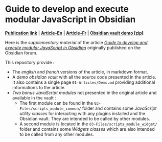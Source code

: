 # Guide to develop and execute modular JavaScript in Obsidian

[**Publication link**](https://forum.obsidian.md/t/guide-to-develop-and-execute-modular-javascript-in-obsidian/88339) |
[**Article-En**](guide_to_develop_and_execute_modular_javascript_in_obsidian.md) |
[**Article-Fr**](guide_pour_developper_et_executer_du_javascript_modulaire_dans_obsidian.md) |
[**Obsidian vault demo [zip]**](obsidian-vault-demo-js-module.zip)

Here is the *supplementary material* of the article [*Guide to develop and execute modular JavaScript in Obsidian*](https://forum.obsidian.md/t/guide-to-develop-and-execute-modular-javascript-in-obsidian/88339) originally published on the Obsidian forum.

This repository provide :

- The *english* and *french* versions of the article, in markdown format.
- A *demo obsidian vault* with all the source code presented in the article. It also contains a single page `01-Articles/Demo.md` providing additional informations to the article.
- *Two bonus JavaScript modules* not presented in the original article and available in the vault :
  - The first module can be found in the `03-Files/scripts_module_common/` folder and contains some *JavaScript utility classes* for interacting with any plugins installed and the Obsidian vault. They are intended to be called by other modules.
  - A second module is located in the `03-Files/scripts_module_widget/` folder and contains some *Widgets classes* which are also intended to be called from any other modules.
